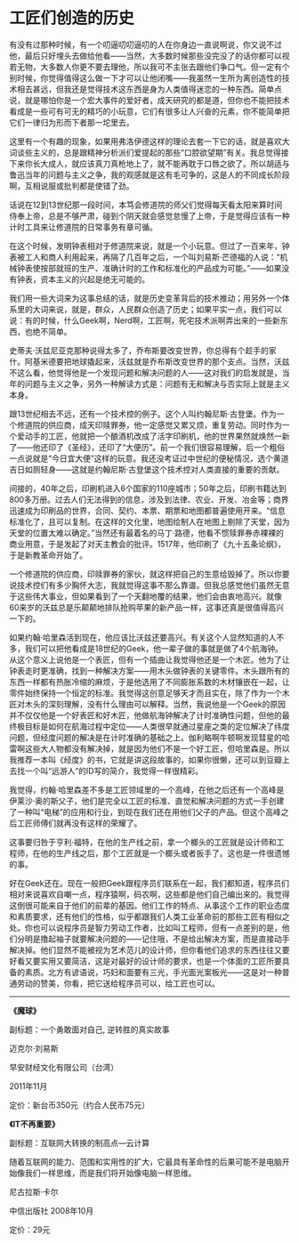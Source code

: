 # 工匠们创造的历史 #

有没有过那种时候，有一个叨逼叨叨逼叨的人在你身边一直说啊说，你又说不过他，最后只好埋头去做给他看——当然，大多数时候那些没完没了的话你都可以视若无物，大多数人你更不要去理他，所以我可不主张去跟他们争口气。但一定有个别时候，你觉得值得这么做一下才可以让他闭嘴——我虽然一生所为离创造性的技术相去甚远，但我还是觉得技术这东西是身为人类值得迷恋的一种东西。简单点说，就是哪怕你是一个宏大事件的爱好者，成天研究的都是道，但你也不能把技术看成是一些可有可无的精巧的小玩意，它们有很多让人兴奋的元素，你不能简单把它们一律归为形而下者那一坨里去。

这里有一个有趣的现象，如果用弗洛伊德这样的理论去套一下它的话，就是喜欢大词谈些主义的，总是跟精神分析派们爱提起的那些“口腔欲望期”有关。我总觉得接下来你长大成人，就应该真刀真枪地上了，就不能再耽于口唇之欲了。所以胡适与鲁迅当年的问题与主义之争，我的观感就是这有毛可争的，这是人的不同成长阶段啊，互相说服或批判都是使错了劲。

话说在12到13世纪那一段时间，本笃会修道院的师父们觉得每天看太阳来算时间侍奉上帝，总是不够严肃，碰到个阴天就会感觉怠慢了上帝，于是觉得应该有一种计时工具来让修道院的日常事务有章可循。

在这个时候，发明钟表相对于修道院来说，就是一个小玩意。但过了一百来年，钟表被工人和商人利用起来，再隔了几百年之后，一个叫刘易斯·芒德福的人说：“机械钟表使按部就班的生产、准确计时的工作和标准化的产品成为可能。”——如果没有钟表，资本主义的兴起是绝无可能的。

我们用一些大词来为这事总结的话，就是历史变革背后的技术推动；用另外一个体系里的大词来说，就是，群众，人民群众创造了历史；如果平实一点，我们可以说：有的时候，什么Geek啊，Nerd啊，工匠啊，死宅技术派啊弄出来的一些新东西，也绝不简单。

史蒂夫·沃兹尼亚克那种说得太多了，乔布斯要改变世界，你总得有个趁手的家什。阿基米德要把地球撬起来，沃兹就是乔布斯改变世界的那个支点。当然，沃兹不这么看，他觉得他是一个发现问题和解决问题的人——这对我们的启发就是，当年的问题与主义之争，另外一种解读方式是：问题有无和解决与否实际上就是主义本身。

跟13世纪相去不远，还有一个技术控的例子。这个人叫约翰尼斯·古登堡。作为一个修道院的供应商，成天印赎罪券，他一定感觉又累又烦，重复劳动。同时作为一个爱动手的工匠，他就把一个酿酒机改成了活字印刷机，他的世界果然就焕然一新了——他还印了《圣经》，还印了“大便历”。前一个我们很容易理解，后一个粗俗一点说就是“今日宜大便”这样的玩意。我还没考证过中世纪的便秘情况，选个黄道吉日如厕轻身——这就是约翰尼斯·古登堡这个技术控对人类直接的重要的贡献。

间接的，40年之后，印刷机进入6个国家的110座城市；50年之后，印刷书籍达到800多万册。过去人们无法得到的信息，涉及到法律、农业、开发、冶金等；商界迅速成为印刷品的世界，合同、契约、本票、期票和地图都普遍使用开来。“信息标准化了，且可以复制。在这样的文化里，地图绘制人在地图上剔除了天堂，因为天堂的位置太难以确定。”当然还有最着名的马丁·路德，他看不惯赎罪券赤裸裸的商业用意，于是发起了对天主教会的批评。1517年，他印刷了《九十五条论纲》，于是新教革命开始了。

一个修道院的供应商，印赎罪券的家伙，就这样把自己的生意给毁掉了。所以你要说技术控们有多少胸怀大志，我就觉得这事不那么靠谱。但我总感觉他们虽然无意于这些伟大事业，但如果看到了一个天翻地覆的结果，他们会由衷地高兴。就像60来岁的沃兹总是乐颠颠地排队抢购苹果的新产品一样，这事还真是很值得高兴一下的。

如果约翰·哈里森活到现在，他应该比沃兹还要高兴。有关这个人显然知道的人不多，我们可以把他看成是18世纪的Geek，他一辈子做的事就是做了4个航海钟。从这个意义上说他是一个表匠，但有一个插曲让我觉得他还是一个木匠。他为了让钟表走时更准确，找到一种解决方案——用木头做钟表的关键零件。木头跟所有的东西一样都有热胀冷缩的麻烦，于是他选用了不同膨胀系数的木材镶嵌在一起，让零件始终保持一个恒定的标准。我觉得这创意足够天才而且实在，除了作为一个木匠对木头的深刻理解，没有什么理由可以解释。当然，我说他是一个Geek的原因并不仅仅他是一个好表匠和好木匠，他做航海钟解决了计时准确性问题，但他的最终极目标是如何在航海过程中定位——人类很早就通过星座之类的定位解决了纬度问题，但经度问题的解决是在计时准确的基础之上。伽利略啊牛顿啊发现彗星的哈雷啊这些大人物都没有解决掉，就是因为他们不是一个好工匠，但哈里森是。所以我推荐一本叫《经度》的书，它就是讲这段故事的，如果你很懒，还可以到豆瓣上去找一个叫“远游人”的ID写的简介，我觉得一样很精彩。

我觉得，约翰·哈里森差不多是工匠领域里的一个高峰，在他之后还有一个高峰是伊莱沙·奥的斯父子，他们是完全以工匠的标准、直觉和解决问题的方式一手创建了一种叫“电梯”的应用和行业，到现在我们还在用他们父子的产品。但这个高峰之后工匠师傅们就再没有这样的荣耀了。

这事要归咎于亨利·福特，在他的生产线之前，拿一个榔头的工匠就是设计师和工程师，在他的生产线之后，那个工匠就是一个榔头或者扳手了。这也是一件很遗憾的事。

好在Geek还在。现在一般把Geek跟程序员们联系在一起，我们都知道，程序员们相对来说喜欢自嘲一点，程序猿啊，码农啊，这些都是他们自己编出来的。我觉得这倒很可能来自于他们的前辈的基因。他们工作的特点、从事这个工作的职业态度和素质要求，还有他们的性格，似乎都跟我们人类工业革命前的那些工匠有相似之处。你也可以说程序员是智力劳动工作者，比如叫工程师，但有一点差别的是，他们分明是撸起袖子就要解决问题的——记住哦，不是给出解决方案，而是直接动手解决掉。他们显然不能被视为艺术范儿的设计师，但你看他们追求的东西往往又要好看又要实用又要简洁，这是对最好的设计师的要求，也是一个体面的工匠所要具备的素质。北方有谚语说，巧妇和面要有三光，手光面光案板光——这是对一种普通劳动的赞美，你看，把它送给程序员可以，给工匠也可以。

---

**《魔球》**

副标题：一个勇敢面对自己, 逆转胜的真实故事

迈克尔·刘易斯

早安财经文化有限公司（台湾）

2011年11月

定价：新台币350元（约合人民币75元）

**《IT不再重要》**

副标题：互联网大转换的制高点—云计算

随着互联网的能力、范围和实用性的扩大，它最具有革命性的后果可能不是电脑开始像我们一样思维，而是我们将开始像电脑一样思维。

尼古拉斯·卡尔

中信出版社 2008年10月

定价：29元

 

